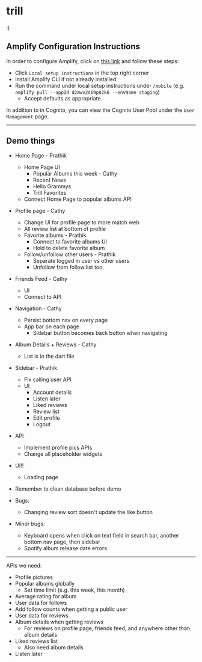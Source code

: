 # trill

:)

## Amplify Configuration Instructions

In order to configure Amplify, click on [this link](https://us-east-1.admin.amplifyapp.com/admin/d2mwv2d69p82k6/staging/home) and follow these steps:

- Click `Local setup instructions` in the top right corner
- Install Amplify CLI if not already installed
- Run the command under local setup instructions under `/mobile` (e.g. `amplify pull --appId d2mwv2d69p82k6 --envName staging`)
  - Accept defaults as appropriate

In addition to in Cognito, you can view the Cognito User Pool under the `User Management` page.

---

## Demo things
- Home Page - Prathik
  - Home Page UI
    - Popular Albums this week - Cathy
    - Recent News
    - Hello Grammys
    - Trill Favorites
  - Connect Home Page to popular albums API

- Profile page - Cathy
  - Change UI for profile page to more match web
  - All review list at bottom of profile
  - Favorite albums - Prathik
    - Connect to favorite albums UI
    - Hold to delete favorite album
  - Follow/unfollow other users - Prathik
    - Separate logged in user vs other users
    - Unfollow from follow list too

- Friends Feed - Cathy
  - UI
  - Connect to API

- Navigation - Cathy
  - Persist bottom nav on every page
  - App bar on each page
    - Sidebar button becomes back button when navigating

- Album Details + Reviews - Cathy
  - List is in the dart file

- Sidebar - Prathik
  - Fix calling user API
  - UI
    - Account details
    - Listen later
    - Liked reviews
    - Review list
    - Edit profile
    - Logout

- API
  - Implement profile pics APIs
  - Change all placeholder widgets

- UI!!
  - Loading page
- Remember to clean database before demo

- Bugs:
  - Changing review sort doesn't update the like button

- Minor bugs:
  - Keyboard opens when click on text field in search bar, another bottom nav page, then sidebar
  - Spotify album release date errors

---

APIs we need:
- Profile pictures
- Popular albums globally
  - Set time limit (e.g. this week, this month)
- Average rating for album
- User data for follows
- Add follow counts when getting a public user
- User data for reviews
- Album details when getting reviews
  - For reviews on profile page, friends feed, and anywhere other than album details
- Liked reviews list
  - Also need album details
- Listen later
